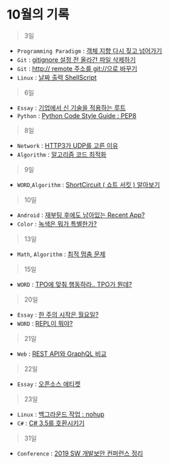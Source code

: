 # 10월의 기록

> 3일
- ```Programming Paradigm``` : [객체 지향 다시 짚고 넘어가기](./03/DoUKnowOOP.html)
- ```Git``` : [gitignore 설정 전 올라간 파일 삭제하기](./03/GIT_CMD__RM_REMOTE.html#gitignore-설정-전에-올라가-버린-파일-어떡해)
- ```Git``` : [http:// remote 주소를 git://으로 바꾸기](./03/GIT_CMD__RM_REMOTE.html#http-프로토콜로-되어있는-remote-주소를-git-프로토콜로-바꾸고-싶어)
- ```Linux``` : [날짜 출력 ShellScript](./03/ShellScriptPrintDate.html)

> 6일
- ```Essay``` : [기업에서 신 기술을 적용하는 루트](./06/PythonAlsoHasRule.html#기업에서-신-기술을-적용하는-루트)
- ```Python``` : [Python Code Style Guide : PEP8](./06/PythonAlsoHasRule.html#python-code-style-guideline-pep8)

> 8일
- ```Network``` : [HTTP3가 UDP를 고른 이유](./08/HTTPwithUDP.html)
- ```Algorithm``` : [알고리즘 코드 최적화](./08/SpeedUrCode.html)

> 9일
- ```WORD```,```Algorithm``` : [ShortCircuit ( 쇼트 서킷 ) 알아보기](./09/ShortCircuit.html)

> 10일
- ```Android``` : [재부팅 후에도 남아있는 Recent App?](./10/HowRemainRecentApps.html)
- ```Color``` : [녹색은 뭐가 특별한가?](./10/WhyUseGreenToTransparent.html)

> 13일
- ```Math```, ```Algorithm``` : [최적 멈춤 문제](./13/OptimalStopping.html)

> 15일
- ```WORD``` : [TPO에 맞춰 행동하라.. TPO가 뭔데?](./15/Meaning_OF_TPO.html)

> 20일
- ```Essay``` : [한 주의 시작은 월요일?](./20/QuestionAboutDate.html)
- ```WORD``` : [REPL이 뭐야?](./20/WhatIsREPL.html)

> 21일
- ```Web``` : [REST API와 GraphQL 비교](./21/Comparison_REST-GraphQL.html)

> 22일
- ```Essay``` : [오픈소스 에티켓](./22/EtiquetteAtOSS.html)

> 23일
- ```Linux``` : [백그라운드 작업 : nohup](./23/LinuxBGJob-nohup.html)
- ```C#``` : [C# 3.5를 호환시키기](./23/Porting_DotNet_4to3.html)

> 31일
- ```Conference``` : [2019 SW 개발보안 컨퍼런스 정리](./31/2019_SW_SecureCoding_Conference.html)
